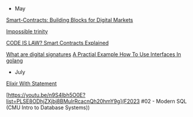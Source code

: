* May 

[Smart-Contracts: Building Blocks for Digital Markets](https://www.fon.hum.uva.nl/rob/Courses/InformationInSpeech/CDROM/Literature/LOTwinterschool2006/szabo.best.vwh.net/smart_contracts_2.html)

[Impossible trinity](https://en.wikipedia.org/wiki/Impossible_trinity)

[CODE IS LAW? Smart Contracts Explained](https://www.youtube.com/watch?v=pWGLtjG-F5c)

[What are digital signatures](https://youtu.be/s22eJ1eVLTU)
[A Practial Example How To Use Interfaces In golang](https://youtu.be/McRq-uBAa9I)

* July 

[Elixir With Statement](https://www.openmymind.net/Elixirs-With-Statement/)

[https://youtu.be/n9S4Ibh5O0E?list=PLSE8ODhjZXjbj8BMuIrRcacnQh20hmY9g](F2023 #02 - Modern SQL (CMU Intro to Database Systems))

